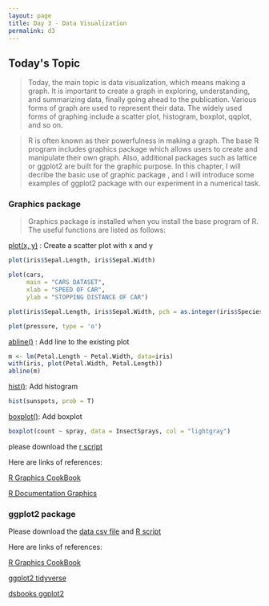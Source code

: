 ```yaml
---
layout: page
title: Day 3 - Data Visualization
permalink: d3
---
```


## Today's Topic

> Today, the main topic is data visualization, which means making a graph. It is important to create a graph in exploring, understanding, and summarizing data, finally going ahead to the publication. Various forms of graph are used to represent their data. The widely used forms of graphing include a scatter plot, histogram, boxplot, qqplot, and so on. 

> R is often known as their powerfulness in making a graph. The base R program includes graphics package which allows users to create and manipulate their own graph. Also, additional packages such as lattice or ggplot2 are built for the graphic purpose. In this chapter, I will decribe the basic use of graphic package , and I will introduce some examples of ggplot2 package with our experiment in a numerical task.


### Graphics package

> Graphics package is installed when you install the base program of R. The useful functions are listed as follows:

[plot(x, y)](https://www.rdocumentation.org/packages/graphics/versions/3.6.0/topics/plot) : Create a scatter plot with x and y

```r
plot(iris$Sepal.Length, iris$Sepal.Width)

plot(cars,
     main = "CARS DATASET",
     xlab = "SPEED OF CAR",
     ylab = "STOPPING DISTANCE OF CAR")

plot(iris$Sepal.Length, iris$Sepal.Width, pch = as.integer(iris$Species))

plot(pressure, type = 'o')
```



[abline()](https://www.rdocumentation.org/packages/graphics/versions/3.6.0/topics/lines) : Add line to the existing plot

```r
m <- lm(Petal.Length ~ Petal.Width, data=iris)
with(iris, plot(Petal.Width, Petal.Length))
abline(m)
```

[hist()](https://www.rdocumentation.org/packages/graphics/versions/3.6.0/topics/hist): Add histogram
```r
hist(sunspots, prob = T)
```

[boxplot()](https://www.rdocumentation.org/packages/graphics/versions/3.6.0/topics/boxplot): Add boxplot

```r
boxplot(count ~ spray, data = InsectSprays, col = "lightgray")
```

please download the [r script](_pages/Day3/examples_plot.R)

Here are links of references:

[R Graphics CookBook](http://www.cookbook-r.com/Graphs/)

[R Documentation Graphics](https://www.rdocumentation.org/packages/graphics/versions/3.6.0)

### ggplot2 package

Please download the [data csv file](_pages/Day3/sample_data_ggplot.csv) and [R script](_pages/Day3/exercise_ggplot.R)

Here are links of references:

[R Graphics CookBook](http://www.cookbook-r.com/Graphs/)

[ggplot2 tidyverse](https://ggplot2.tidyverse.org/)

[dsbooks ggplot2](https://rafalab.github.io/dsbook/ggplot2.html)

